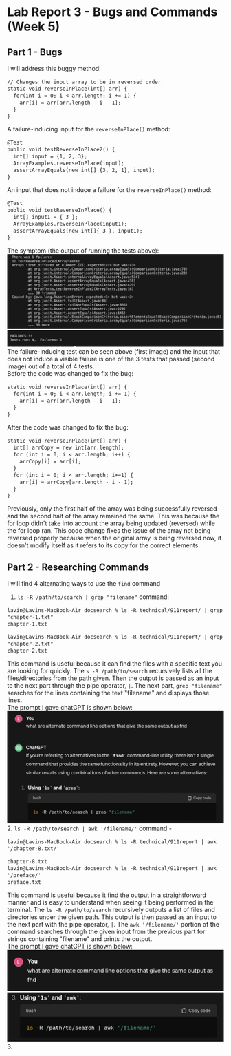 # Lab Report 3 - Bugs and Commands (Week 5)

## Part 1 - Bugs
I will address this buggy method:
```
// Changes the input array to be in reversed order
static void reverseInPlace(int[] arr) {
  for(int i = 0; i < arr.length; i += 1) {
    arr[i] = arr[arr.length - i - 1];
  }
}
```
A failure-inducing input for the `reverseInPlace()` method:
```
@Test
public void testReverseInPlace2() {
  int[] input = {1, 2, 3};
  ArrayExamples.reverseInPlace(input);
  assertArrayEquals(new int[] {3, 2, 1}, input);
}
```
An input that does not induce a failure for the `reverseInPlace()` method:
```
@Test 
public void testReverseInPlace() {
  int[] input1 = { 3 };
  ArrayExamples.reverseInPlace(input1);
  assertArrayEquals(new int[]{ 3 }, input1);
}
```
The symptom (the output of running the tests above):
![Image](symptomVisible.jpeg)
![Image](symptomNotVis.jpeg)
<br/>The failure-inducing test can be seen above (first image) and the input that does not induce a visible failure is one of the 3 tests that passed (second image) out of a total of 4 tests.
<br/>Before the code was changed to fix the bug:
```
static void reverseInPlace(int[] arr) {
  for(int i = 0; i < arr.length; i += 1) {
    arr[i] = arr[arr.length - i - 1];
  }
}
```
After the code was changed to fix the bug:
```
static void reverseInPlace(int[] arr) {
  int[] arrCopy = new int[arr.length];
  for (int i = 0; i < arr.length; i++) {
    arrCopy[i] = arr[i];
  }
  for (int i = 0; i < arr.length; i+=1) {
    arr[i] = arrCopy[arr.length - i - 1];
  }
}
```
Previously, only the first half of the array was being successfully reversed and the second half of the array remained the same. This was because the for loop didn't take into account the array being updated (reversed) while the for loop ran. This code change fixes the issue of the array not being reversed properly because when the original array is being reversed now, it doesn't modify itself as it refers to its copy for the correct elements.

## Part 2 - Researching Commands
I will find 4 alternating ways to use the `find` command
1. `ls -R /path/to/search | grep "filename"` command: 
```
lavin@Lavins-MacBook-Air docsearch % ls -R technical/911report/ | grep "chapter-1.txt"
chapter-1.txt
```
```
lavin@Lavins-MacBook-Air docsearch % ls -R technical/911report/ | grep "chapter-2.txt"
chapter-2.txt
```
This command is useful because it can find the files with a specific text you are looking for quickly. The `s -R /path/to/search` recursively lists all the files/directories from the path given. Then the output is passed as an input to the next part through the pipe operator, `|`. The next part, `grep "filename"` searches for the lines containing the text "filename" and displays those lines. 
<br/>The prompt I gave chatGPT is shown below:
![Image](chatGPT1.png)
2. `ls -R /path/to/search | awk '/filename/'` command - 
```
lavin@Lavins-MacBook-Air docsearch % ls -R technical/911report | awk '/chapter-8.txt/'
```
```
chapter-8.txt
lavin@Lavins-MacBook-Air docsearch % ls -R technical/911report | awk '/preface/'      
preface.txt
```
This command is useful because it find the output in a straightforward manner and is easy to understand when seeing it being performed in the terminal. The `ls -R /path/to/search` recursively outputs a list of files and directories under the given path. This output is then passed as an input to the next part with the pipe operator, `|`. The `awk '/filename/'` portion of the command searches through the given input from the previous part for strings containing "filename" and prints the output.
<br/>The prompt I gave chatGPT is shown below:
![Image](chatGPT2.png)
![Image](chatGPT2.5.png)
3. 
